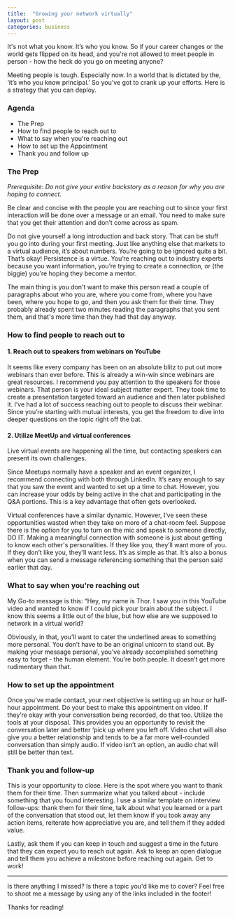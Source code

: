 ```yaml
---
title:  "Growing your network virtually"
layout: post
categories: business
---
```


It's not what you know. It’s who you know. So if your career changes or the world gets flipped on its head, and you're not allowed to meet people in person - how the heck do you go on meeting anyone?

Meeting people is tough. Especially now. In a world that is dictated by the, ‘it’s who you know principal.’ So you’ve got to crank up your efforts. Here is a strategy that you can deploy.

### Agenda

* The Prep
* How to find people to reach out to
* What to say when you're reaching out
* How to set up the Appointment
* Thank you and follow up

### The Prep

*Prerequisite: Do not give your entire backstory as a reason for why you are hoping to connect.*

Be clear and concise with the people you are reaching out to since your first interaction will be done over a message or an email. You need to make sure that you get their attention and don’t come across as spam.

Do not give yourself a long introduction and back story. That can be stuff you go into during your first meeting. Just like anything else that markets to a virtual audience, it’s about numbers. You’re going to be ignored quite a bit. That’s okay! Persistence is a virtue. You’re reaching out to industry experts because you want information, you’re trying to create a connection, or (the biggie) you’re hoping they become a mentor.

The main thing is you don't want to make this person read a couple of paragraphs about who you are, where you come from, where you have been, where you hope to go, and then you ask them for their time. They probably already spent two minutes reading the paragraphs that you sent them, and that's more time than they had that day anyway.

### How to find people to reach out to

#### 1. Reach out to speakers from webinars on YouTube

It seems like every company has been on an absolute blitz to put out more webinars than ever before. This is already a win-win since webinars are great resources. I recommend you pay attention to the speakers for those webinars. That person is your ideal subject matter expert. They took time to create a presentation targeted toward an audience and then later published it. I’ve had a lot of success reaching out to people to discuss their webinar. Since you’re starting with mutual interests, you get the freedom to dive into deeper questions on the topic right off the bat.

#### 2. Utilize MeetUp and virtual conferences

Live virtual events are happening all the time, but contacting speakers can present its own challenges.

Since Meetups normally have a speaker and an event organizer, I recommend connecting with both through LinkedIn. It’s easy enough to say that you saw the event and wanted to set up a time to chat. However, you can increase your odds by being active in the chat and participating in the Q&A portions. This is a key advantage that often gets overlooked.

Virtual conferences have a similar dynamic. However, I’ve seen these opportunities wasted when they take on more of a chat-room feel. Suppose there is the option for you to turn on the mic and speak to someone directly, DO IT. Making a meaningful connection with someone is just about getting to know each other's personalities. If they like you, they’ll want more of you. If they don’t like you, they’ll want less. It’s as simple as that. It’s also a bonus when you can send a message referencing something that the person said earlier that day.

### What to say when you're reaching out

My Go-to message is this: “Hey, my name is Thor. I saw you in this YouTube video and wanted to know if I could pick your brain about the subject. I know this seems a little out of the blue, but how else are we supposed to network in a virtual world?

Obviously, in that, you’ll want to cater the underlined areas to something more personal. You don’t have to be an original unicorn to stand out. By making your message personal, you’ve already accomplished something easy to forget - the human element. You’re both people. It doesn’t get more rudimentary than that.

### How to set up the appointment

Once you’ve made contact, your next objective is setting up an hour or half-hour appointment. Do your best to make this appointment on video. If they’re okay with your conversation being recorded, do that too. Utilize the tools at your disposal. This provides you an opportunity to revisit the conversation later and better ‘pick up where you left off. Video chat will also give you a better relationship and tends to be a far more well-rounded conversation than simply audio. If video isn’t an option, an audio chat will still be better than text.

### Thank you and follow-up

This is your opportunity to close. Here is the spot where you want to thank them for their time. Then summarize what you talked about - include something that you found interesting. I use a similar template on interview follow-ups: thank them for their time, talk about what you learned or a part of the conversation that stood out, let them know if you took away any action items, reiterate how appreciative you are, and tell them if they added value.

Lastly, ask them if you can keep in touch and suggest a time in the future that they can expect you to reach out again. Ask to keep an open dialogue and tell them you achieve a milestone before reaching out again. Get to work!

---

Is there anything I missed? Is there a topic you'd like me to cover? Feel free to shoot me a message by using any of the links included in the footer!

Thanks for reading!
